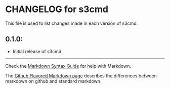 # CHANGELOG for s3cmd

This file is used to list changes made in each version of s3cmd.

## 0.1.0:

* Initial release of s3cmd

- - -
Check the [Markdown Syntax Guide](http://daringfireball.net/projects/markdown/syntax) for help with Markdown.

The [Github Flavored Markdown page](http://github.github.com/github-flavored-markdown/) describes the differences between markdown on github and standard markdown.
